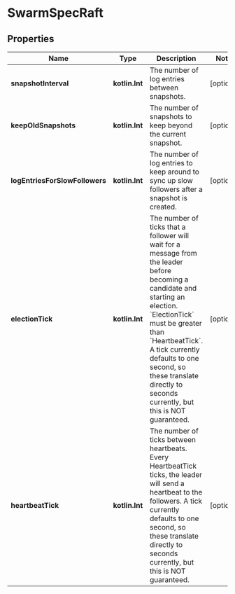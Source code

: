 
# SwarmSpecRaft

## Properties
Name | Type | Description | Notes
------------ | ------------- | ------------- | -------------
**snapshotInterval** | **kotlin.Int** | The number of log entries between snapshots. |  [optional]
**keepOldSnapshots** | **kotlin.Int** | The number of snapshots to keep beyond the current snapshot.  |  [optional]
**logEntriesForSlowFollowers** | **kotlin.Int** | The number of log entries to keep around to sync up slow followers after a snapshot is created.  |  [optional]
**electionTick** | **kotlin.Int** | The number of ticks that a follower will wait for a message from the leader before becoming a candidate and starting an election. &#x60;ElectionTick&#x60; must be greater than &#x60;HeartbeatTick&#x60;.  A tick currently defaults to one second, so these translate directly to seconds currently, but this is NOT guaranteed.  |  [optional]
**heartbeatTick** | **kotlin.Int** | The number of ticks between heartbeats. Every HeartbeatTick ticks, the leader will send a heartbeat to the followers.  A tick currently defaults to one second, so these translate directly to seconds currently, but this is NOT guaranteed.  |  [optional]



